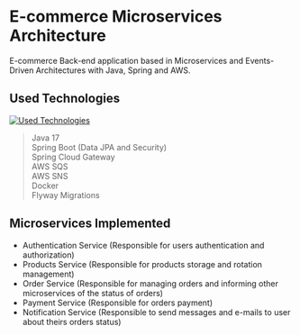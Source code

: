 # E-commerce Microservices Architecture
E-commerce Back-end application based in Microservices and Events-Driven Architectures with Java, Spring and AWS.

## Used Technologies
[![Used Technologies](https://skillicons.dev/icons?i=java,spring,maven,docker,postgres,mongodb,aws)](https://skillicons.dev)
> Java 17 <br>
> Spring Boot (Data JPA and Security) <br>
> Spring Cloud Gateway <br>
> AWS SQS <br>
> AWS SNS <br>
> Docker <br>
> Flyway Migrations

## Microservices Implemented
* Authentication Service (Responsible for users authentication and authorization) <br>
* Products Service (Responsible for products storage and rotation management) <br>
* Order Service (Responsible for managing orders and informing other microservices of the status of orders) <br>
* Payment Service (Responsible for orders payment)
* Notification Service (Responsible to send messages and e-mails to user about theirs orders status)

